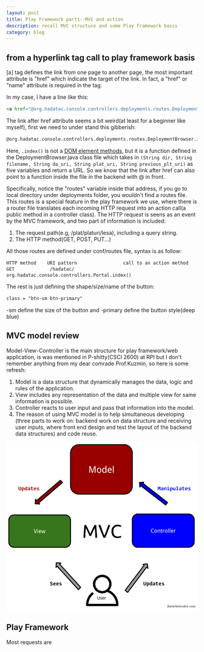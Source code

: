 ```yaml
---
layout: post
title: Play Framework part1--MVC and action
description: recall MVC structure and some Play Framework basis
category: blog
---
```


## from a hyperlink tag call to play framework basis
[a]  tag defines the link from one page to another page, the most important attribute is "href" which indicate the target of the link. In fact, a "href" or "name" attribute is required in the tag.

In my case, I have a line like this:
```html
<a href="@org.hadatac.console.controllers.deployments.routes.DeploymentBrowser.index("/", "", "", "", "")" class="btn-sm btn-primary" role="button">Back</a>
```
The link after href attribute seems a bit weird(at least for a beginner like myself), first we need to under stand this gibberish:
```html
@org.hadatac.console.controllers.deployments.routes.DeploymentBrowser.index("/", "", "", "", "")
```
Here, ```.index()``` is not a [DOM element methods][], but it is a function defined in 
the DeploymentBrowser.java class file which takes in ```(String dir, String filename, String da_uri, String plat_uri, String previous_plt_uri)``` as five variables and return a URL. So we know that the link after href can also point to a function inside the file in the backend with @ in front.

Specifically, notice the "routes" variable inside that address, if you go to local directory under deployments folder, you wouldn't find a routes file. This routes is a special feature in the play framework we use, where there is a router file translates each incoming HTTP request into an action call(a public method in a controller class). The HTTP request is seens as an event by the MVC framework, and two part of information is included:

1. The request path(e.g, /plat/platuri/lesa), including a query string.
2. The HTTP method(GET, POST, PUT...)

All those routes are defined under conf/routes file, syntax is as follow:
```
HTTP method    URI pattern                 call to an action method
GET             /hadatac/        org.hadatac.console.controllers.Portal.index()
```
The rest is just defining the shape/size/name of the button:
```html
class = "btn-sm btn-primary"
```
-sm define the size of the button and -primary define the button style(deep blue)

## MVC model review
Model-View-Controller is the main structure for play framework/web application, is was mentioned in P-shitty(CSCI 2600) at RPI but I don't remember anything from my dear comrade Prof.Kuzmin, so here is some refresh:
1. Model is a data structure that dynamically manages the data, logic and rules of the application.
2. View includes any representation of the data and multiple view for same information is possible.
3. Controller reacts to user input and pass that information into the model.
4. The reason of using MVC model is to help simultaneous developing (three parts to work on: backend work on data structure and receiving user inputs, where front end design and test the layout of the backend data structures) and code reuse.

![MVC](/images/MVC.png)

## Play Framework
Most requests are 





[DOM element methods]: https://api.jquery.com/index/
